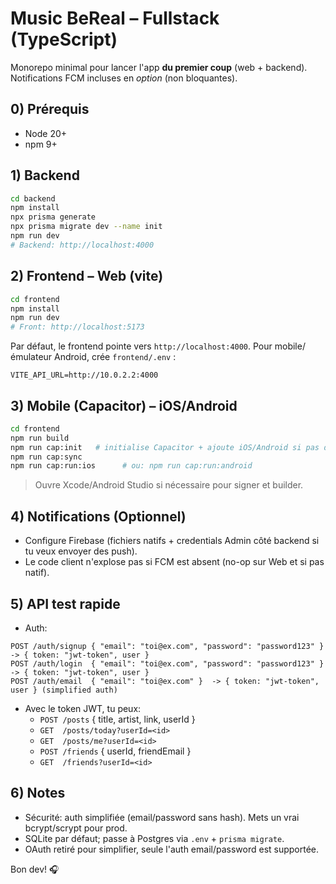 
# Music BeReal – Fullstack (TypeScript)

Monorepo minimal pour lancer l'app **du premier coup** (web + backend).  
Notifications FCM incluses en *option* (non bloquantes).

## 0) Prérequis
- Node 20+
- npm 9+

## 1) Backend
```bash
cd backend
npm install
npx prisma generate
npx prisma migrate dev --name init
npm run dev
# Backend: http://localhost:4000
```

## 2) Frontend – Web (vite)
```bash
cd frontend
npm install
npm run dev
# Front: http://localhost:5173
```

Par défaut, le frontend pointe vers `http://localhost:4000`. Pour mobile/émulateur Android, crée `frontend/.env` :
```
VITE_API_URL=http://10.0.2.2:4000
```

## 3) Mobile (Capacitor) – iOS/Android
```bash
cd frontend
npm run build
npm run cap:init   # initialise Capacitor + ajoute iOS/Android si pas déjà fait
npm run cap:sync
npm run cap:run:ios      # ou: npm run cap:run:android
```

> Ouvre Xcode/Android Studio si nécessaire pour signer et builder.

## 4) Notifications (Optionnel)
- Configure Firebase (fichiers natifs + credentials Admin côté backend si tu veux envoyer des push).
- Le code client n'explose pas si FCM est absent (no-op sur Web et si pas natif).

## 5) API test rapide
- Auth:
```
POST /auth/signup { "email": "toi@ex.com", "password": "password123" }  -> { token: "jwt-token", user }
POST /auth/login  { "email": "toi@ex.com", "password": "password123" }  -> { token: "jwt-token", user }
POST /auth/email  { "email": "toi@ex.com" }  -> { token: "jwt-token", user } (simplified auth)
```
- Avec le token JWT, tu peux:
  - `POST /posts` { title, artist, link, userId }
  - `GET  /posts/today?userId=<id>`
  - `GET  /posts/me?userId=<id>`
  - `POST /friends` { userId, friendEmail }
  - `GET  /friends?userId=<id>`

## 6) Notes
- Sécurité: auth simplifiée (email/password sans hash). Mets un vrai bcrypt/scrypt pour prod.
- SQLite par défaut; passe à Postgres via `.env` + `prisma migrate`.
- OAuth retiré pour simplifier, seule l'auth email/password est supportée.

Bon dev! 🎧
